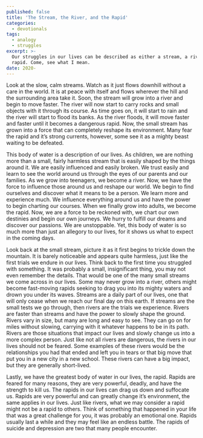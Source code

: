 ```yaml
---
published: false
title: 'The Stream, the River, and the Rapid'
categories:
  - devotionals
tags:
  - analogy
  - struggles
excerpt: >-
  Our struggles in our lives can be described as either a stream, a river, or a
  rapid. Come, see what I mean.
date: 2020-
---
```

Look at the slow, calm streams. Watch as it just flows downhill without a care in the world. It is at peace with itself and flows wherever the hill and the surrounding area take it. Soon, the stream will grow into a river and begin to move faster. The river will now start to carry rocks and small objects with it through its course. As time goes on, it will start to rain and the river will start to flood its banks. As the river floods, it will move faster and faster until it becomes a dangerous rapid. Now, the small stream has grown into a force that can completely reshape its environment. Many fear the rapid and it’s strong currents, however, some see it as a mighty beast waiting to be defeated.

This body of water is a description of our lives. As children, we are nothing more than a small, fairly harmless stream that is easily shaped by the things around it. We are easily influenced and easily broken. We trust easily and learn to see the world around us through the eyes of our parents and our families. As we grow into teenagers, we become a river. Now, we have the force to influence those around us and reshape our world. We begin to find ourselves and discover what it means to be a person. We learn more and experience much. We influence everything around us and have the power to begin charting our courses. When we finally grow into adults, we become the rapid. Now, we are a force to be reckoned with, we chart our own destinies and begin our own journeys. We hurry to fulfill our dreams and discover our passions. We are unstoppable. Yet, this body of water is so much more than just an allegory to our lives, for it shows us what to expect in the coming days.

Look back at the small stream, picture it as it first begins to trickle down the mountain. It is barely noticeable and appears quite harmless, just like the first trials we endure in our lives. Think back to the first time you struggled with something. It was probably a small, insignificant thing,  you may not even remember the details. That would be one of the many small streams we come across in our lives. Some may never grow into a river, others might become fast-moving rapids seeking to drag you into its mighty waters and drown you under its waves. Streams are a daily part of our lives, one that will only cease when we reach our final day on this earth.
If streams are the small tests we go through, then rivers are the trials we experience. Rivers are faster than streams and have the power to slowly shape the ground. Rivers vary in size, but many are long and easy to see. They can go on for miles without slowing, carrying with it whatever happens to be in its path. Rivers are those situations that impact our lives and slowly change us into a more complex person. Just like not all rivers are dangerous, the rivers in our lives should not be feared. Some examples of these rivers would be the relationships you had that ended and left you in tears or that big move that put you in a new city in a new school. These rivers can have a big impact, but they are generally short-lived.

Lastly, we have the greatest body of water in our lives, the rapid. Rapids are feared for many reasons, they are very powerful, deadly, and have the strength to kill us. The rapids in our lives can drag us down and suffocate us. Rapids are very powerful and can greatly change it’s environment, the same applies in our lives. Just like rivers, what we may consider a rapid might not be a rapid to others. Think of something that happened in your life that was a great challenge for you, it was probably an emotional one. Rapids usually last a while and they may feel like an endless battle. The rapids of suicide and depression are two that many people encounter.

